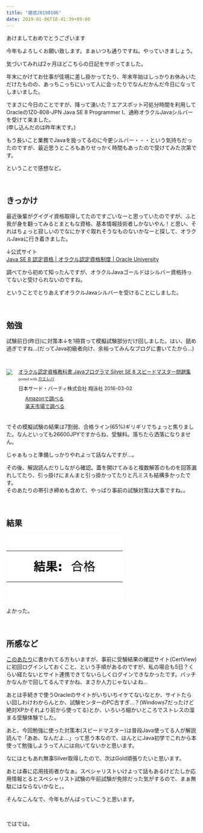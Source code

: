 ```yaml
---
title: "雑感20190106"
date: 2019-01-06T18:41:39+09:00
---
```


あけましておめでとうございます

<!--more-->

今年もよろしくお願い致します。まぁいつも通りですね。やっていきましょう。

気づいてみれば2ヶ月ほどこちらの日記をサボってました。

年末にかけてお仕事が佳境に差し掛かってたり、年末年始はしっかりお休みいただけたものの、あっちこっちにいって人に会ったりでなんだかんだ今日になってしまいました。

でまさに今日のことですが、降って湧いた？エアスポット可処分時間を利用してOracleの1Z0-808-JPN Java SE 8 Programmer I、通称オラクルJavaシルバーを受けて来ました。<br>
(申し込んだのは昨年末です。)

もう長いこと業務でJavaを扱ってるのに今更シルバー・・・という気持ちだったのですが、最近思うところもありせっかく時間もあったので受けてみた次第です。

ということで感想など。

<br>

## きっかけ

最近後輩がグイグイ資格取得してたのですごいなーと思っていたのですが、ふと我が身を翻ってみるとまともな資格、基本情報技術者しかないやん！と思い、それはちょっと寂しいのでなにかすぐ取れそうなものないかなーと探して、オラクルJavaに行き着きました。

↓公式サイト<br>
[Java SE 8 認定資格 | オラクル認定資格制度 | Oracle University](http://www.oracle.com/jp/education/certification/jse8-2489021-ja.html)

調べてから初めて知ったんですが、オラクルJavaゴールドはシルバー資格持ってないと受けられないのですね。

ということでとりあえずオラクルJavaシルバーを受けることにしました。

<br>

## 勉強

試験前日(昨日)に対策本↓を1冊買って模擬試験部分だけ回しました。はい、舐め過ぎですね…(だってJava初級者向け、余裕ってみんなブログに書いてたから…)

<br><div class="kaerebalink-box" style="text-align:left;padding-bottom:20px;font-size:small;zoom: 1;overflow: hidden;"><div class="kaerebalink-image" style="float:left;margin:0 15px 10px 0;"><a href="//af.moshimo.com/af/c/click?a_id=1111075&p_id=170&pc_id=185&pl_id=4062&s_v=b5Rz2P0601xu&url=https%3A%2F%2Fwww.amazon.co.jp%2Fexec%2Fobidos%2FASIN%2F4798142743%2Fref%3Dnosim" target="_blank" rel="nofollow" ><img src="https://images-fe.ssl-images-amazon.com/images/I/51PHuQdc13L._SL160_.jpg" style="border: none;" /></a><img src="//i.moshimo.com/af/i/impression?a_id=1111075&p_id=170&pc_id=185&pl_id=4062" width="1" height="1" style="border:none;"></div><div class="kaerebalink-info" style="line-height:120%;zoom: 1;overflow: hidden;"><div class="kaerebalink-name" style="margin-bottom:10px;line-height:120%"><a href="//af.moshimo.com/af/c/click?a_id=1111075&p_id=170&pc_id=185&pl_id=4062&s_v=b5Rz2P0601xu&url=https%3A%2F%2Fwww.amazon.co.jp%2Fexec%2Fobidos%2FASIN%2F4798142743%2Fref%3Dnosim" target="_blank" rel="nofollow" >オラクル認定資格教科書 Javaプログラマ Silver SE 8 スピードマスター問題集</a><img src="//i.moshimo.com/af/i/impression?a_id=1111075&p_id=170&pc_id=185&pl_id=4062" width="1" height="1" style="border:none;"><div class="kaerebalink-powered-date" style="font-size:8pt;margin-top:5px;font-family:verdana;line-height:120%">posted with <a href="https://kaereba.com" rel="nofollow" target="_blank">カエレバ</a></div></div><div class="kaerebalink-detail" style="margin-bottom:5px;">日本サード・パーティ株式会社 翔泳社 2016-03-02    </div><div class="kaerebalink-link1" style="margin-top:10px;"><div class="shoplinkamazon" style="margin-right:5px;background: url('//img.yomereba.com/tam_k_01.gif') 0 0 no-repeat;padding: 2px 0 2px 18px;white-space: nowrap;"><a href="//af.moshimo.com/af/c/click?a_id=1111075&p_id=170&pc_id=185&pl_id=4062&s_v=b5Rz2P0601xu&url=https%3A%2F%2Fwww.amazon.co.jp%2Fgp%2Fsearch%3Fkeywords%3Djava%2520%25E3%2582%25B9%25E3%2583%2594%25E3%2583%25BC%25E3%2583%2589%25E3%2583%259E%25E3%2582%25B9%25E3%2582%25BF%25E3%2583%25BC%2520silver%26__mk_ja_JP%3D%25E3%2582%25AB%25E3%2582%25BF%25E3%2582%25AB%25E3%2583%258A" target="_blank" rel="nofollow" >Amazonで調べる</a><img src="//i.moshimo.com/af/i/impression?a_id=1111075&p_id=170&pc_id=185&pl_id=4062" width="1" height="1" style="border:none;"></div><div class="shoplinkrakuten" style="margin-right:5px;background: url('//img.yomereba.com/tam_k_01.gif') 0 -50px no-repeat;padding: 2px 0 2px 18px;white-space: nowrap;"><a href="//af.moshimo.com/af/c/click?a_id=1111074&p_id=54&pc_id=54&pl_id=616&s_v=b5Rz2P0601xu&url=https%3A%2F%2Fsearch.rakuten.co.jp%2Fsearch%2Fmall%2Fjava%2520%25E3%2582%25B9%25E3%2583%2594%25E3%2583%25BC%25E3%2583%2589%25E3%2583%259E%25E3%2582%25B9%25E3%2582%25BF%25E3%2583%25BC%2520silver%2F-%2Ff.1-p.1-s.1-sf.0-st.A-v.2%3Fx%3D0" target="_blank" rel="nofollow" >楽天市場で調べる</a><img src="//i.moshimo.com/af/i/impression?a_id=1111074&p_id=54&pc_id=54&pl_id=616" width="1" height="1" style="border:none;"></div></div></div><div class="booklink-footer" style="clear: left"></div></div>

でその模擬試験の結果は7割弱、合格ライン(65%)ギリギリでちょっと焦りました。なんといっても26600JPYですからね、受験料。落ちたら洒落になりません。

じゃぁもっと準備しっかりやれよって話なんですが…。

その後、解説読んだりしながら確認。蓋を開けてみると複数解答のものを回答漏れしてたり、引っ掛けにまんまと引っ掛かってたりと凡ミスも結構多かったです。<br>
そのあたりの帯引き締めも含めて、やっぱり事前の試験対策は大事ですね。。

<br>

## 結果

![passed](/images/2019/0106_1.jpg)

よかった。

<br>

## 所感など

<a target="_blank" href="https://qiita.com/yskuma6684/items/b8604d6e5572490a13a8">このあたり</a>に書かれてる方もいますが、事前に受験結果の確認サイト(CertView)に初回ログインしておくこと、という手順があるのですが、私の場合も5日？くらい経たないとサイト連携できてないらしくログインできなかったです。バッチかなんかで回してるんですかね、まさか人力じゃないよね…

あとは手続きで使うOracleのサイトがいちいちイケてないなとか、サイトたらい回しわけわからんとか、試験センターのPC古すぎ…？(Windows7だったけど絶対XPかそれより前から使ってる)とか、いろいろ細かいところでストレスの溜まる受験体験でした。

あと、今回勉強に使った対策本(スピードマスター)は普段Java使ってる人が解説読んで「ああ、なんだよ…」って思う本なので、ほんとにJava初学でこれから本使って勉強しようって人には向いてないかと思います。

なにはともあれ無事Silver取得したので、次はGold頑張りたいと思います。

あとは春に応用技術者かなぁ。スペシャリストいけよって話もあるけどたしか応用情報とるとスペシャリスト試験の午前試験が免除だった気がするので、まぁ無駄にはならないかなと。。

そんなこんなで、今年もがんばっていこうと思います。

<br>

ではでは。


